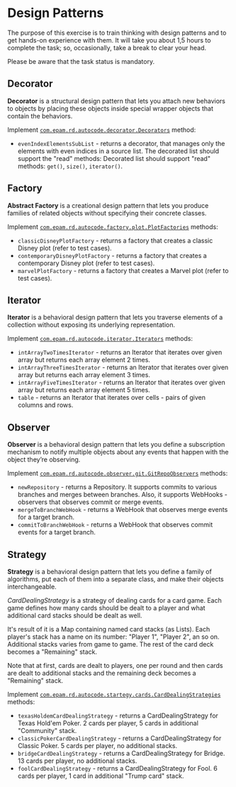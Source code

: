 # Design Patterns
The purpose of this exercise is to train thinking with design patterns and to get hands-on experience with them. 
It will take you about 1,5 hours to complete the task; so, occasionally, take a break to clear your head.  

Please be aware that the task status is mandatory. 
## Decorator
**Decorator** is a structural design pattern that lets you attach new behaviors to objects by placing these objects inside special wrapper objects that contain the behaviors.

Implement [`com.epam.rd.autocode.decorator.Decorators`](src\main\java\com\epam\rd\autocode\decorator\Decorators.java) method:
- `evenIndexElementsSubList` - returns a decorator, that manages only the elements with even indices in a source list. The decorated list should support the "read" methods:
    Decorated list should support "read" methods: `get()`, `size()`, `iterator()`.
    
## Factory
**Abstract Factory** is a creational design pattern that lets you produce families of related objects without specifying their concrete classes.

Implement [`com.epam.rd.autocode.factory.plot.PlotFactories`](src\main\java\com\epam\rd\autocode\factory\plot\PlotFactories.java) methods:
- `classicDisneyPlotFactory` - returns a factory that creates a classic Disney plot (refer to test cases).
- `contemporaryDisneyPlotFactory` - returns a factory that creates a contemporary Disney plot (refer to test cases).
- `marvelPlotFactory` - returns a factory that creates a Marvel plot (refer to test cases).
    
## Iterator
**Iterator** is a behavioral design pattern that lets you traverse elements of a collection without exposing its underlying representation.

Implement [`com.epam.rd.autocode.iterator.Iterators`](src\main\java\com\epam\rd\autocode\iterator\Iterators.java) methods:
- `intArrayTwoTimesIterator` - returns an Iterator that iterates over given array but returns each array element 2 times.
- `intArrayThreeTimesIterator` - returns an Iterator that iterates over given array but returns each array element 3 times.
- `intArrayFiveTimesIterator` - returns an Iterator that iterates over given array but returns each array element 5 times.
- `table` - returns an Iterator that iterates over cells - pairs of given columns and rows.
    
## Observer
**Observer** is a behavioral design pattern that lets you define a subscription mechanism to notify multiple objects about any events that happen with the object they’re observing.

Implement [`com.epam.rd.autocode.observer.git.GitRepoObservers`](src\main\java\com\epam\rd\autocode\observer\git\GitRepoObservers.java) methods:
- `newRepository` - returns a Repository. It supports commits to various branches and merges between branches.
Also, it supports WebHooks - observers that observes commit or merge events.
- `mergeToBranchWebHook` - returns a WebHook that observes merge events for a target branch.
- `commitToBranchWebHook` - returns a WebHook that observes commit events for a target branch.    

## Strategy
**Strategy** is a behavioral design pattern that lets you define a family of algorithms, put each of them into a separate class, and make their objects interchangeable.

*CardDealingStrategy* is a strategy of dealing cards for a card game.
Each game defines how many cards should be dealt to a player and what additional card stacks should be dealt as well.

It's result of it is a Map containing named card stacks (as Lists).
Each player's stack has a name on its number: "Player 1", "Player 2", an so on.
Additional stacks varies from game to game.
The rest of the card deck becomes a "Remaining" stack.

Note that at first, cards are dealt to players, one per round and then cards are dealt to additional stacks and the remaining deck becomes a "Remaining" stack.

Implement [`com.epam.rd.autocode.startegy.cards.CardDealingStrategies`](src\main\java\com\epam\rd\autocode\startegy\cards\CardDealingStrategies.java) methods:
- `texasHoldemCardDealingStrategy` - returns a CardDealingStrategy for Texas Hold'em Poker.
2 cards per player, 5 cards in additional "Community" stack.
- `classicPokerCardDealingStrategy` - returns a CardDealingStrategy for Classic Poker.
5 cards per player, no additional stacks.
- `bridgeCardDealingStrategy` - returns a CardDealingStrategy for Bridge.
13 cards per player, no additional stacks. 
- `foolCardDealingStrategy` - returns a CardDealingStrategy for Fool.
6 cards per player, 1 card in additional "Trump card" stack.